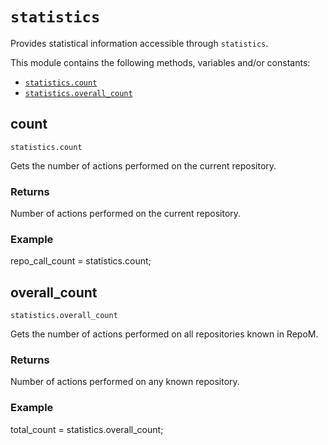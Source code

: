 # `statistics`

Provides statistical information accessible through `statistics`.

This module contains the following methods, variables and/or constants:

- [`statistics.count`](#statistics-count)
- [`statistics.overall_count`](#statistics-overall-count)

## count

`statistics.count`

Gets the number of actions performed on the current repository.

### Returns

Number of actions performed on the current repository.

### Example
      
repo_call_count = statistics.count;

## overall_count

`statistics.overall_count`

Gets the number of actions performed on all repositories known in RepoM.

### Returns

Number of actions performed on any known repository.

### Example
      
total_count = statistics.overall_count;

